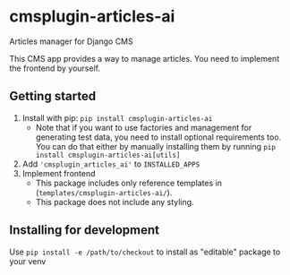 # cmsplugin-articles-ai

Articles manager for Django CMS

This CMS app provides a way to manage articles. You need to implement the frontend by yourself.

## Getting started

1. Install with pip: `pip install cmsplugin-articles-ai`
    - Note that if you want to use factories and management for generating test data, you need to install optional requirements too. You can do that either by manually
    installing them by running `pip install cmsplugin-articles-ai[utils]`
2. Add `'cmsplugin_articles_ai'` to `INSTALLED_APPS`
3. Implement frontend
    - This package includes only reference templates in (`templates/cmsplugin-articles-ai/`).
    - This package does not include any styling.

## Installing for development

Use `pip install -e /path/to/checkout` to install as "editable" package to your venv

